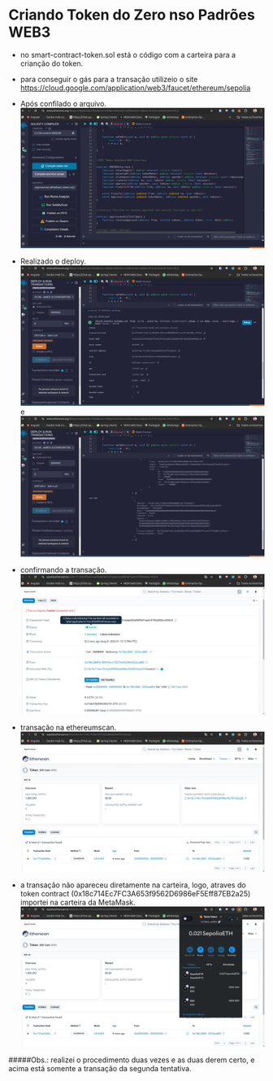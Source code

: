 # Criando Token do Zero nso Padrões WEB3

- no smart-contract-token.sol está o código com a carteira para a crianção do token.

- para conseguir o gás para a transação utilizeio o site https://cloud.google.com/application/web3/faucet/ethereum/sepolia

- Após confilado o arquivo. ![compilação](img/compile.png)
- Realizado o deploy. ![deploy-parte1](img/deploy-parte1.png) e ![deploy-parte2](img/deploy-parte2.png)
- confirmando a transação. ![confirmação transação](img/sepolia%20transaction.png)
- transação na ethereumscan. ![transação na ethereumsan](img/ethereumscan.png)
- a transação não apareceu diretamente na carteira, logo, atraves do token contract (0x18c714Ec7FC3A653f9562D6986eF5Eff87EB2a25) importei na carteira da MetaMask. ![mostrando a carteira MetaMask](img/metamask.png)

#####Obs.: realizei o procedimento duas vezes e as duas derem certo, e acima está somente a transação da segunda tentativa.